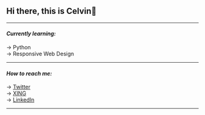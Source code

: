 ## Hi there, this is Celvin👋

---

#### *Currently learning:*
-> Python\
-> Responsive Web Design

---

#### *How to reach me:*
-> [Twitter](https://twitter.com/celvinbr)\
-> [XING](https://www.xing.com/profile/Celvin_Braun)\
-> [LinkedIn](https://www.linkedin.com/in/celvin-braun/)

---

<!--
- 🔭 I’m currently working on ...
- 🌱 I’m currently learning ...
- 👯 I’m looking to collaborate on ...
- 🤔 I’m looking for help with ...
- 💬 Ask me about ...
- 📫 How to reach me: ...
- 😄 Pronouns: ...
- ⚡ Fun fact: ...
- 📫 How to reach me: ...
-->
